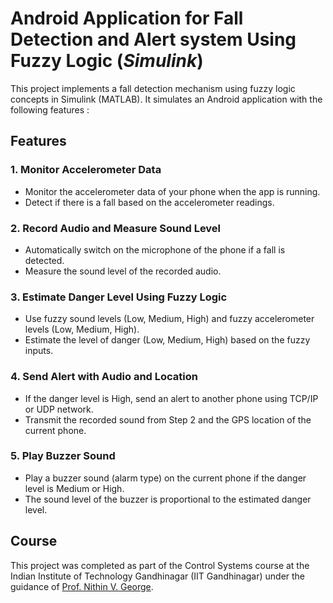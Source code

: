 # Android Application for Fall Detection and Alert system Using Fuzzy Logic (_Simulink_)
This project implements a fall detection mechanism using fuzzy logic concepts in Simulink (MATLAB). It simulates an Android application with the following features :


## Features
### 1. Monitor Accelerometer Data
- Monitor the accelerometer data of your phone when the app is running.
- Detect if there is a fall based on the accelerometer readings.

### 2. Record Audio and Measure Sound Level
- Automatically switch on the microphone of the phone if a fall is detected.
- Measure the sound level of the recorded audio.

### 3. Estimate Danger Level Using Fuzzy Logic
- Use fuzzy sound levels (Low, Medium, High) and fuzzy accelerometer levels (Low, Medium, High).
- Estimate the level of danger (Low, Medium, High) based on the fuzzy inputs.

### 4. Send Alert with Audio and Location
- If the danger level is High, send an alert to another phone using TCP/IP or UDP network.
- Transmit the recorded sound from Step 2 and the GPS location of the current phone.

### 5. Play Buzzer Sound
- Play a buzzer sound (alarm type) on the current phone if the danger level is Medium or High.
- The sound level of the buzzer is proportional to the estimated danger level.


## Course 
This project was completed as part of the Control Systems course at the Indian Institute of Technology Gandhinagar (IIT Gandhinagar) under the guidance of [Prof. Nithin V. George](https://www.iitgn.ac.in/faculty/ee/fac-nithin).
